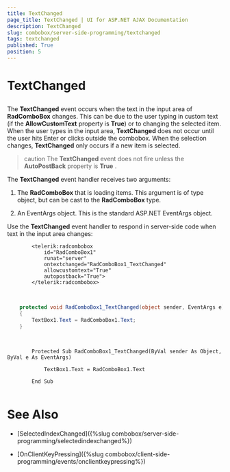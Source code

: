 ```yaml
---
title: TextChanged
page_title: TextChanged | UI for ASP.NET AJAX Documentation
description: TextChanged
slug: combobox/server-side-programming/textchanged
tags: textchanged
published: True
position: 5
---
```


# TextChanged



## 

The __TextChanged__ event occurs when the text in the input area of __RadComboBox__ changes. This can be due to the user typing in custom text (if the __AllowCustomText__ property is __True__) or to changing the selected item. When the user types in the input area, __TextChanged__ does not occur until the user hits Enter or clicks outside the combobox. When the selection changes, __TextChanged__ only occurs if a new item is selected.

>caution The __TextChanged__ event does not fire unless the __AutoPostBack__ property is __True__ .
>


The __TextChanged__ event handler receives two arguments:

1. The __RadComboBox__ that is loading items. This argument is of type object, but can be cast to the __RadComboBox__ type.

1. An EventArgs object. This is the standard ASP.NET EventArgs object.

Use the __TextChanged__ event handler to respond in server-side code when text in the input area changes:

````ASPNET
	    <telerik:radcombobox 
	        id="RadComboBox1"
	        runat="server" 
	        ontextchanged="RadComboBox1_TextChanged"
	        allowcustomtext="True" 
	        autopostback="True">
	    </telerik:radcombobox>
````





````C#
	     
	
	protected void RadComboBox1_TextChanged(object sender, EventArgs e)
	{   
	    TextBox1.Text = RadComboBox1.Text;
	}
				
````
````VB.NET
	
	    Protected Sub RadComboBox1_TextChanged(ByVal sender As Object, ByVal e As EventArgs)
	
	        TextBox1.Text = RadComboBox1.Text
	
	    End Sub
	
````


# See Also

 * [SelectedIndexChanged]({%slug combobox/server-side-programming/selectedindexchanged%})

 * [OnClientKeyPressing]({%slug combobox/client-side-programming/events/onclientkeypressing%})
